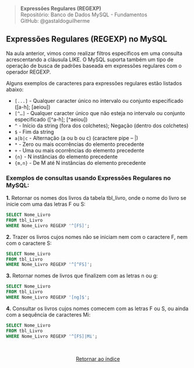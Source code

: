 > **Expressões Regulares (REGEXP)**     
> Repositório: Banco de Dados MySQL - Fundamentos  
> GitHub: @gastaldoguilherme
&nbsp;


## Expressões Regulares (REGEXP) no MySQL

Na aula anterior, vimos como realizar filtros específicos em uma consulta acrescentando a cláusula LIKE. O MySQL suporta também um tipo de operação de busca de padrões baseada em expressões regulares com o operador REGEXP.

Alguns exemplos de caracteres para expressões regulares estão listados abaixo:

- `[...]` - Qualquer caracter único no intervalo ou conjunto especificado ([a-h]; [aeiou])
- `[^…]` - Qualquer caracter único que não esteja no intervalo ou conjunto especificado ([^a-h]; [^aeiou])
- `^` - Início da string (fora dos colchetes); Negação (dentro dos colchetes)
- `$` - Fim da string
- `a|b|c` - Alternação (a ou b ou c) (caractere pipe – |)
- `*` - Zero ou mais ocorrências do elemento precedente
- `+` - Uma ou mais ocorrências do elemento precedente
- `{n}` - N instâncias do elemento precedente
- `{m,n}` - De M até N instâncias do elemento precedente

### Exemplos de consultas usando Expressões Regulares no MySQL:

**1.** Retornar os nomes dos livros da tabela tbl_livro, onde o nome do livro se inicie com uma das letras F ou S:

```sql
SELECT Nome_Livro
FROM tbl_Livro
WHERE Nome_Livro REGEXP '^[FS]';
```

**2.** Trazer os livros cujos nomes não se iniciam nem com o caractere F, nem com o caractere S:

```sql
SELECT Nome_Livro
FROM tbl_Livro
WHERE Nome_Livro REGEXP '^[^FS]';
```

**3.** Retornar nomes de livros que finalizem com as letras n ou g:

```sql
SELECT Nome_Livro
FROM tbl_Livro
WHERE Nome_Livro REGEXP '[ng]$';
```

**4.** Consultar os livros cujos nomes comecem com as letras F ou S, ou ainda com a sequência de caracteres Mi:

```sql
SELECT Nome_Livro
FROM tbl_Livro
WHERE Nome_Livro REGEXP '^[FS]|Mi';
```



&nbsp;    

<div align="center">
   
[Retornar ao índice](/README.md)

</div>